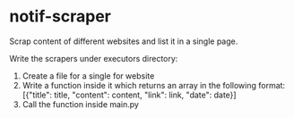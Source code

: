 # notif-scraper

Scrap content of different websites and list it in a single page.

Write the scrapers under executors directory:
1) Create a file for a single for website 
2) Write a function inside it which returns an array in the following format: [{"title": title, "content": content, "link": link, "date": date}]
3) Call the function inside main.py
